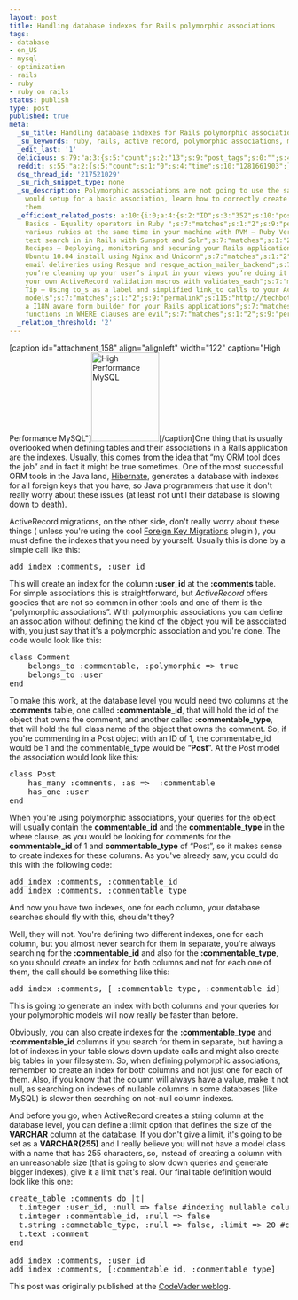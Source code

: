 ```yaml
---
layout: post
title: Handling database indexes for Rails polymorphic associations
tags:
- database
- en_US
- mysql
- optimization
- rails
- ruby
- ruby on rails
status: publish
type: post
published: true
meta:
  _su_title: Handling database indexes for Rails polymorphic associations
  _su_keywords: ruby, rails, active record, polymorphic associations, mysql, index
  _edit_last: '1'
  delicious: s:79:"a:3:{s:5:"count";s:2:"13";s:9:"post_tags";s:0:"";s:4:"time";s:10:"1277080524";}";
  reddit: s:55:"a:2:{s:5:"count";s:1:"0";s:4:"time";s:10:"1281661903";}";
  dsq_thread_id: '217521029'
  _su_rich_snippet_type: none
  _su_description: Polymorphic associations are not going to use the same index you
    would setup for a basic association, learn how to correctly create indexes for
    them.
  _efficient_related_posts: a:10:{i:0;a:4:{s:2:"ID";s:3:"352";s:10:"post_title";s:41:"Ruby
    Basics - Equality operators in Ruby ";s:7:"matches";s:1:"2";s:9:"permalink";s:62:"http://techbot.me/2011/05/ruby-basics-equality-operators-ruby/";}i:1;a:4:{s:2:"ID";s:3:"162";s:10:"post_title";s:90:"Handling
    various rubies at the same time in your machine with RVM – Ruby Version Manager";s:7:"matches";s:1:"2";s:9:"permalink";s:123:"http://techbot.me/2011/01/handling-various-rubies-at-the-same-time-in-your-machine-with-rvm-%e2%80%93-ruby-version-manager/";}i:2;a:4:{s:2:"ID";s:3:"134";s:10:"post_title";s:50:"Full
    text search in in Rails with Sunspot and Solr";s:7:"matches";s:1:"2";s:9:"permalink";s:77:"http://techbot.me/2011/01/full-text-search-in-in-rails-with-sunspot-and-solr/";}i:3;a:4:{s:2:"ID";s:3:"115";s:10:"post_title";s:136:"Deployment
    Recipes – Deploying, monitoring and securing your Rails application to a clean
    Ubuntu 10.04 install using Nginx and Unicorn";s:7:"matches";s:1:"2";s:9:"permalink";s:158:"http://techbot.me/2010/08/deployment-recipes-deploying-monitoring-and-securing-your-rails-application-to-a-clean-ubuntu-10-04-install-using-nginx-and-unicorn/";}i:4;a:4:{s:2:"ID";s:3:"101";s:10:"post_title";s:75:"Asynchronous
    email deliveries using Resque and resque_action_mailer_backend";s:7:"matches";s:1:"2";s:9:"permalink";s:102:"http://techbot.me/2010/07/asynchronous-email-deliveries-using-resque-and-resque_action_mailer_backend/";}i:5;a:4:{s:2:"ID";s:2:"98";s:10:"post_title";s:81:"If
    you’re cleaning up your user’s input in your views you’re doing it wrong";s:7:"matches";s:1:"2";s:9:"permalink";s:126:"http://techbot.me/2009/11/if-you%e2%80%99re-cleaning-up-your-user%e2%80%99s-input-in-your-views-you%e2%80%99re-doing-it-wrong/";}i:6;a:4:{s:2:"ID";s:2:"93";s:10:"post_title";s:68:"Building
    your own ActiveRecord validation macros with validates_each";s:7:"matches";s:1:"2";s:9:"permalink";s:95:"http://techbot.me/2009/09/building-your-own-activerecord-validation-macros-with-validates_each/";}i:7;a:4:{s:2:"ID";s:2:"53";s:10:"post_title";s:92:"Quick
    Tip – Using to_s as a label and simplified link_to calls to your ActiveRecord
    models";s:7:"matches";s:1:"2";s:9:"permalink";s:115:"http://techbot.me/2009/06/quick-tip-using-to_s-as-a-label-and-simplified-link_to-calls-to-your-activerecord-models/";}i:8;a:4:{s:2:"ID";s:2:"45";s:10:"post_title";s:62:"Building
    a I18N aware form builder for your Rails applications";s:7:"matches";s:1:"2";s:9:"permalink";s:89:"http://techbot.me/2009/06/building-a-i18n-aware-form-builder-for-your-rails-applications/";}i:9;a:4:{s:2:"ID";s:2:"28";s:10:"post_title";s:39:"SQL
    functions in WHERE clauses are evil";s:7:"matches";s:1:"2";s:9:"permalink";s:66:"http://techbot.me/2008/12/sql-functions-in-where-clauses-are-evil/";}}
  _relation_threshold: '2'
---
```

[caption id="attachment_158" align="alignleft" width="122" caption="High Performance MySQL"]<a href="http://www.amazon.com/gp/product/0596101716?ie=UTF8&amp;tag=ultimaspalavr-20&amp;linkCode=as2&amp;camp=1789&amp;creative=390957&amp;creativeASIN=0596101716"><img src="http://techbot.me/wp-content/uploads/2011/01/mysql.jpg" alt="High Performance MySQL" title="High Performance MySQL" width="122" height="160" class="size-full wp-image-158" /></a>[/caption]One thing that is usually overlooked when defining tables and their associations in a Rails application are the indexes. Usually, this comes from the idea that “my ORM tool does the job” and in fact it might be true sometimes. One of the most successful ORM tools in the Java land, <a href="http://hibernate.org/">Hibernate</a>, generates a database with indexes for all foreign keys that you have, so Java programmers that use it don't really worry about these issues (at least not until their database is slowing down to death).

ActiveRecord migrations, on the other side, don't really worry about these things ( unless you're using the cool <a href="http://www.redhillonrails.org/foreign_key_migrations.html">Foreign Key Migrations</a> plugin ), you must define the indexes that you need by yourself. Usually this is done by a simple call like this:

<pre class="brush:ruby">add_index :comments, :user_id</pre>

This will create an index for the column <strong>:user_id</strong> at the <strong>:comments</strong> table. For simple associations this is straightforward, but <em>ActiveRecord</em> offers goodies that are not so common in other tools and one of them is the “polymorphic associations”. With polymorphic associations you can define an association without defining the kind of the object you will be associated with, you just say that it's a polymorphic association and you're done. The code would look like this:

<pre class="brush:ruby">class Comment
    belongs_to :commentable, :polymorphic =&gt; true
    belongs_to :user
end</pre>

To make this work, at the database level you would need two columns at the <strong>:comments</strong> table, one called <strong>:commentable_id</strong>, that will hold the id of the object that owns the comment, and another called <strong>:commentable_type</strong>, that will hold the full class name of the object that owns the comment. So, if you're commenting in a Post object with an ID of 1, the commentable_id would be 1 and the commentable_type would be “<strong>Post</strong>”. At the Post model the association would look like this:

<pre class="brush:ruby">class Post
    has_many :comments, :as =&gt;  :commentable
    has_one :user
end</pre>

When you're using polymorphic associations, your queries for the object will usually contain the <strong>commentable_id</strong> and the <strong>commentable_type</strong> in the where clause, as you would be looking for comments for the <strong>commentable_id</strong> of 1 and <strong>commentable_type</strong> of “Post”, so it makes sense to create indexes for these columns. As you've already saw, you could do this with the following code:

<pre class="brush:ruby">add_index :comments, :commentable_id
add_index :comments, :commentable_type</pre>

And now you have two indexes, one for each column, your database searches should fly with this, shouldn't they?

Well, they will not. You're defining two different indexes, one for each column, but you almost never search for them in separate, you're always searching for the <strong>:commentable_id</strong> and also for the <strong>:commentable_type</strong>, so you should create an index for both columns and not for each one of them, the call should be something like this:

<pre class="brush:plain">add_index :comments, [ :commentable_type, :commentable_id]</pre>

This is going to generate an index with both columns and your queries for your polymorphic models will now really be faster than before.

Obviously, you can also create indexes for the <strong>:commentable_type</strong> and <strong>:commentable_id</strong> columns  if you search for them in separate, but having a lot of indexes in your table slows down update calls and might also create big tables in your filesystem. So, when defining polymorphic associations, remember to create an index for both columns and not just one for each of them. Also, if you know that the column will always have a value, make it not null, as searching on indexes of nullable columns in some databases (like MySQL) is slower then searching on not-null column indexes.

And before you go, when ActiveRecord creates a string column at the database level, you can define a :limit option that defines the size of the <strong>VARCHAR</strong> column at the database. If you don't give a limit, it's going to be set as a <strong>VARCHAR(255)</strong> and I really believe you will not have a model class with a name that has 255 characters, so, instead of creating a column with an unreasonable size (that is going to slow down queries and generate bigger indexes), give it a limit that's real. Our final table definition would look like this one:

<pre class="brush:plain">create_table :comments do |t|
  t.integer :user_id, :null =&gt; false #indexing nullable columns is slower, try to make all columns that are going to be in indexes not-null
  t.integer :commentable_id, :null =&gt; false
  t.string :commetable_type, :null =&gt; false, :limit =&gt; 20 #could be even less
  t.text :comment
end

add_index :comments, :user_id
add_index :comments, [:commentable_id, :commentable_type]</pre>

This post was originally published at the <a href="http://blog.codevader.com/2008/09/21/handling-database-indexes-for-rails-polymorphic-associations/">CodeVader weblog</a>.
